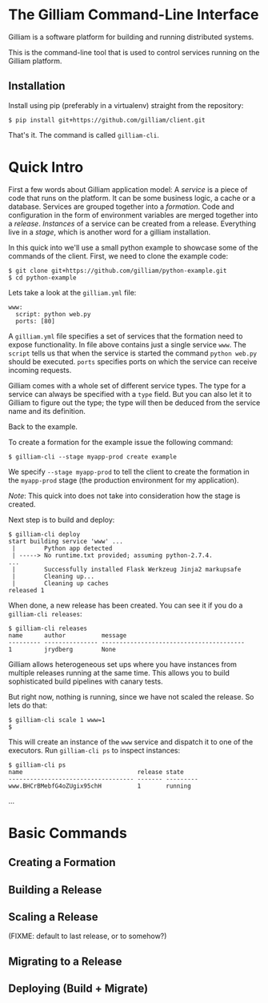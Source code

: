 # The Gilliam Command-Line Interface

Gilliam is a software platform for building and running distributed
systems.

This is the command-line tool that is used to control services running
on the Gilliam platform.


## Installation

Install using pip (preferably in a virtualenv) straight from the
repository:

    $ pip install git+https://github.com/gilliam/client.git

That's it. The command is called `gilliam-cli`.

# Quick Intro

First a few words about Gilliam application model: A *service* is a
piece of code that runs on the platform.  It can be some business
logic, a cache or a database.  Services are grouped together into a
*formation*.  Code and configuration in the form of environment
variables are merged together into a *release*.  *Instances* of a
service can be created from a release.  Everything live in a *stage*,
which is another word for a gilliam installation.

In this quick into we'll use a small python example to showcase some
of the commands of the client.  First, we need to clone the example
code:

    $ git clone git+https://github.com/gilliam/python-example.git
    $ cd python-example

Lets take a look at the `gilliam.yml` file:

    www:
      script: python web.py
      ports: [80]

A `gilliam.yml` file specifies a set of services that the formation
need to expose functionality.  In file above contains just a single
service `www`.  The `script` tells us that when the service is started
the command `python web.py` should be executed.  `ports` specifies
ports on which the service can receive incoming requests.

Gilliam comes with a whole set of different service types. The type
for a service can always be specified with a `type` field.  But you
can also let it to Gilliam to figure out the type; the type will then
be deduced from the service name and its definition.

Back to the example.

To create a formation for the example issue the following command:
    
    $ gilliam-cli --stage myapp-prod create example

We specify `--stage myapp-prod` to tell the client to create the
formation in the `myapp-prod` stage (the production environment for my
application).

*Note*: This quick into does not take into consideration how the stage
is created.

Next step is to build and deploy:

    $ gilliam-cli deploy
    start building service 'www' ...
     |        Python app detected
     | -----> No runtime.txt provided; assuming python-2.7.4.
    ...
     |        Successfully installed Flask Werkzeug Jinja2 markupsafe
     |        Cleaning up...
     |        Cleaning up caches
    released 1

When done, a new release has been created. You can see it if you do a
`gilliam-cli releases`:

    $ gilliam-cli releases        
    name      author          message
    --------- --------------- ----------------------------------------
    1         jrydberg        None

Gilliam allows heterogeneous set ups where you have instances from
multiple releases running at the same time.  This allows you to build
sophisticated build pipelines with canary tests.

But right now, nothing is running, since we have not scaled the
release.  So lets do that:

    $ gilliam-cli scale 1 www=1
    $

This will create an instance of the `www` service and dispatch it to
one of the executors. Run `gilliam-cli ps` to inspect instances:

    $ gilliam-cli ps
    name                                release state
    ----------------------------------- ------- ---------
    www.BHCrBMebfG4oZUgix95chH          1       running

...

# Basic Commands

## Creating a Formation

## Building a Release

## Scaling a Release

(FIXME: default to last release, or to <all releases> somehow?)

## Migrating to a Release

## Deploying (Build + Migrate)

